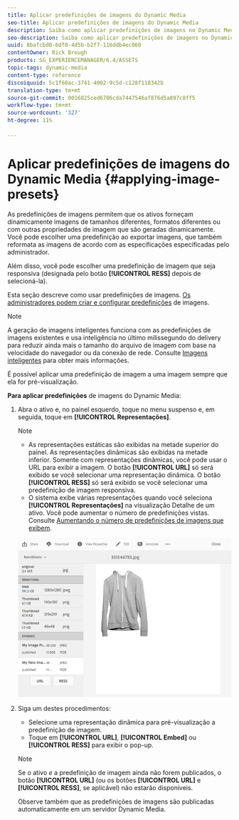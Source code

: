 ```yaml
---
title: Aplicar predefinições de imagens do Dynamic Media
seo-title: Aplicar predefinições de imagens do Dynamic Media
description: Saiba como aplicar predefinições de imagens no Dynamic Media
seo-description: Saiba como aplicar predefinições de imagens no Dynamic Media
uuid: 8bafcbd0-6df0-4d5b-b2f7-116ddb4ec060
contentOwner: Rick Brough
products: SG_EXPERIENCEMANAGER/6.4/ASSETS
topic-tags: dynamic-media
content-type: reference
discoiquuid: 5c1f60ac-3741-4002-9c5d-c128f118342b
translation-type: tm+mt
source-git-commit: 0016825ced6706cda7447546af876d5a897c8ff5
workflow-type: tm+mt
source-wordcount: '327'
ht-degree: 11%

---
```



# Aplicar predefinições de imagens do Dynamic Media {#applying-image-presets}

As predefinições de imagens permitem que os ativos forneçam dinamicamente imagens de tamanhos diferentes, formatos diferentes ou com outras propriedades de imagem que são geradas dinamicamente. Você pode escolher uma predefinição ao exportar imagens, que também reformata as imagens de acordo com as especificações especificadas pelo administrador.

Além disso, você pode escolher uma predefinição de imagem que seja responsiva (designada pelo botão **[!UICONTROL RESS]** depois de selecioná-la).

Esta seção descreve como usar predefinições de imagens. [Os administradores podem criar e configurar predefinições](managing-image-presets.md) de imagens.

>[!NOTE]
>
>A geração de imagens inteligentes funciona com as predefinições de imagens existentes e usa inteligência no último milissegundo do delivery para reduzir ainda mais o tamanho do arquivo de imagem com base na velocidade do navegador ou da conexão de rede. Consulte [Imagens inteligentes](imaging-faq.md) para obter mais informações.

É possível aplicar uma predefinição de imagem a uma imagem sempre que ela for pré-visualização.

**Para aplicar predefinições** de imagens do Dynamic Media:

1. Abra o ativo e, no painel esquerdo, toque no menu suspenso e, em seguida, toque em **[!UICONTROL Representações]**.

   >[!NOTE]
   >
   >* As representações estáticas são exibidas na metade superior do painel. As representações dinâmicas são exibidas na metade inferior. Somente com representações dinâmicas, você pode usar o URL para exibir a imagem. O botão **[!UICONTROL URL]** só será exibido se você selecionar uma representação dinâmica. O botão **[!UICONTROL RESS]** só será exibido se você selecionar uma predefinição de imagem responsiva.
      >
      >
   * O sistema exibe várias representações quando você seleciona **[!UICONTROL Representações]** na visualização Detalhe de um ativo. Você pode aumentar o número de predefinições vistas. Consulte [Aumentando o número de predefinições de imagens que exibem](managing-image-presets.md#increasing-or-decreasing-the-number-of-image-presets-that-display).


   ![chlimage_1-208](assets/chlimage_1-208.png)

1. Siga um destes procedimentos:

   * Selecione uma representação dinâmica para pré-visualização a predefinição de imagem.
   * Toque em **[!UICONTROL URL]**, **[!UICONTROL Embed]** ou **[!UICONTROL RESS]** para exibir o pop-up.

   >[!NOTE]
   >
   >Se o ativo *e* a predefinição de imagem ainda não forem publicados, o botão **[!UICONTROL URL]** (ou os botões **[!UICONTROL URL]** e **[!UICONTROL RESS]**, se aplicável) não estarão disponíveis.
   >
   >Observe também que as predefinições de imagens são publicadas automaticamente em um servidor Dynamic Media.

